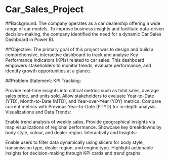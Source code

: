 # Car_Sales_Project


##Background:
The company operates as a car dealership offering a wide range of car models. To improve business insights and facilitate data-driven decision-making, the company identified the need for a dynamic Car Sales Dashboard in Power BI.

##Objective:
The primary goal of this project was to design and build a comprehensive, interactive dashboard to track and analyse Key Performance Indicators (KPIs) related to car sales. This dashboard empowers stakeholders to monitor trends, evaluate performance, and identify growth opportunities at a glance.

##Problem Statement:
KPI Tracking:

Provide real-time insights into critical metrics such as total sales, average sales price, and units sold.
Allow stakeholders to evaluate Year-to-Date (YTD), Month-to-Date (MTD), and Year-over-Year (YOY) metrics.
Compare current metrics with Previous Year-to-Date (PTYD) for in-depth analysis.
Visualizations and Data Trends:

Enable trend analysis of weekly sales.
Provide geographical insights via map visualizations of regional performance.
Showcase key breakdowns by body style, colour, and dealer region.
Interactivity and Insights:

Enable users to filter data dynamically using slicers for body style, transmission type, dealer region, and engine type.
Highlight actionable insights for decision-making through KPI cards and trend graphs.
